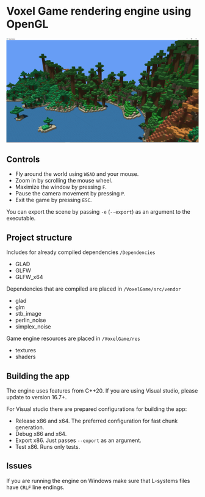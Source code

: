 # Voxel Game rendering engine using OpenGL
![valleys](VoxelGame/res/textures/valleys.PNG)

## Controls
  - Fly around the world using `WSAD` and your mouse.
  - Zoom in by scrolling the mouse wheel.
  - Maximize the window by pressing `F`.
  - Pause the camera movement by pressing `P`.
  - Exit the game by pressing `ESC`.

You can export the scene by passing `-e` (`--export`) as an argument to the executable.

## Project structure

Includes for already compiled dependencies `/Dependencies`
  - GLAD
  - GLFW
  - GLFW_x64
  
Dependencies that are compiled are placed in `/VoxelGame/src/vendor`
  - glad
  - glm
  - stb_image
  - perlin_noise
  - simplex_noise
  
Game engine resources are placed in `/VoxelGame/res`
  - textures
  - shaders

## Building the app
The engine uses features from C++20. If you are using Visual studio, please update to version 16.7+.

For Visual studio there are prepared configurations for building the app:
  - Release x86 and x64. The preferred configuration for fast chunk generation.
  - Debug x86 and x64. 
  - Export x86. Just passes `--export` as an argument.
  - Test x86. Runs only tests.

## Issues
If you are running the engine on Windows make sure that L-systems files have `CRLF` line endings.
